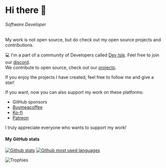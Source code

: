# Hi there 👋

###### *Software Developer*

My work is not open source, but do check out my open source projects and contributions.

💻 I'm a part of a community of Developers called [Dev Isle](https://devisle.netlify.app/). Feel free to join our [discord](https://discord.com/invite/MSTQKRE). <br> We contribute to open source, check out our [projects](https://github.com/devisle).

If you enjoy the projects I have created, feel free to follow me and give a star!

If you want, now you can also support my work on these platforms:

- GitHub sponsors
- [Buymeacoffee](https://www.buymeacoffee.com/endormi)
- [Ko-fi](https://ko-fi.com/endormi)
- [Patreon](https://www.patreon.com/endormi)

I truly appreciate everyone who wants to support my work!

#### My GitHub stats
[![Github stats](https://github-readme-stats.vercel.app/api?username=endormi&show_icons=true&theme=radical&hide=commits)](https://endormi.io/)
[![Github most used languages](https://github-readme-stats.vercel.app/api/top-langs/?username=endormi&layout=compact&theme=radical&hide=jupyter%20notebook)](https://github.com/endormi?tab=repositories)

![Trophies](https://github-profile-trophy.vercel.app/?username=endormi&theme=dracula&row=1&column=8)
